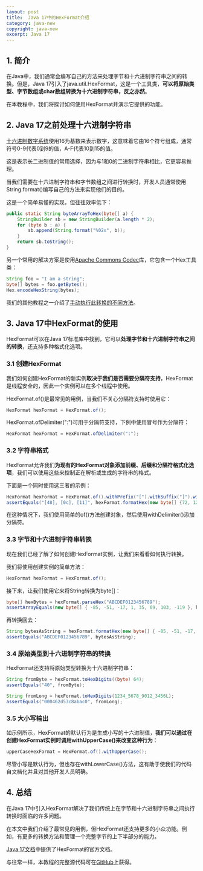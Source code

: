 ```yaml
---
layout: post
title:  Java 17中的HexFormat介绍
category: java-new
copyright: java-new
excerpt: Java 17
---
```


## 1. 简介

在Java中，我们通常会编写自己的方法来处理字节和十六进制字符串之间的转换。但是，Java 17引入了java.util.HexFormat，这是一个工具类，**可以将原始类型、字节数组或char数组转换为十六进制字符串，反之亦然**。

在本教程中，我们将探讨如何使用HexFormat并演示它提供的功能。

## 2. Java 17之前处理十六进制字符串

[十六进制数字系统](https://en.wikipedia.org/wiki/Hexadecimal)使用16为基数来表示数字，这意味着它由16个符号组成，通常符号0-9代表0到9的值，A-F代表10到15的值。

这是表示长二进制值的常用选择，因为与1和0的二进制字符串相比，它更容易推理。

当我们需要在十六进制字符串和字节数组之间进行转换时，开发人员通常使用String.format()编写自己的方法来实现他们的目的。

这是一个简单易懂的实现，但往往效率低下：

```java
public static String byteArrayToHex(byte[] a) {
	StringBuilder sb = new StringBuilder(a.length * 2);
	for (byte b : a) {
		sb.append(String.format("%02x", b));
	}
	return sb.toString();
}
```

另一个常用的解决方案是使用[Apache Commons Codec](https://commons.apache.org/proper/commons-codec/)库，它包含一个Hex工具类：

```java
String foo = "I am a string";
byte[] bytes = foo.getBytes();
Hex.encodeHexString(bytes);
```

我们的其他教程之一介绍了[手动执行此转换的不同方法](https://www.baeldung.com/java-byte-arrays-hex-strings)。

## 3. Java 17中HexFormat的使用

HexFormat可以在Java 17标准库中找到，它可以**处理字节和十六进制字符串之间的转换**，还支持多种格式化选项。

### 3.1 创建HexFormat

我们如何创建HexFormat的新实例**取决于我们是否需要分隔符支持**，HexFormat是线程安全的，因此一个实例可以在多个线程中使用。

HexFormat.of()是最常见的用例，当我们不关心分隔符支持时使用它：

```java
HexFormat hexFormat = HexFormat.of();
```

HexFormat.ofDelimiter(":")可用于分隔符支持，下例中使用冒号作为分隔符：

```java
HexFormat hexFormat = HexFormat.ofDelimiter(":");
```

### 3.2 字符串格式

HexFormat允许我们**为现有的HexFormat对象添加前缀、后缀和分隔符格式化选项**，我们可以使用这些来控制正在解析或生成的字符串的格式。

下面是一个同时使用这三者的示例：

```java
HexFormat hexFormat = HexFormat.of().withPrefix("[").withSuffix("]").withDelimiter(", ");
assertEquals("[48], [0c], [11]", hexFormat.formatHex(new byte[] {72, 12, 17}));
```

在这种情况下，我们使用简单的of()方法创建对象，然后使用withDelimiter()添加分隔符。

### 3.3 字节和十六进制字符串转换

现在我们已经了解了如何创建HexFormat实例，让我们来看看如何执行转换。

我们将使用创建实例的简单方法：

```java
HexFormat hexFormat = HexFormat.of();
```

接下来，让我们使用它来将String转换为byte[]：

```java
byte[] hexBytes = hexFormat.parseHex("ABCDEF0123456789");
assertArrayEquals(new byte[] { -85, -51, -17, 1, 35, 69, 103, -119 }, hexBytes);
```

再转换回去：

```java
String bytesAsString = hexFormat.formatHex(new byte[] { -85, -51, -17, 1, 35, 69, 103, -119});
assertEquals("ABCDEF0123456789", bytesAsString);
```

### 3.4 原始类型到十六进制字符串的转换

HexFormat还支持将原始类型转换为十六进制字符串：

```java
String fromByte = hexFormat.toHexDigits((byte) 64);
assertEquals("40", fromByte);

String fromLong = hexFormat.toHexDigits(1234_5678_9012_3456L);
assertEquals("000462d53c8abac0", fromLong);
```

### 3.5 大小写输出

如示例所示，HexFormat的默认行为是生成小写的十六进制值，**我们可以通过在创建HexFormat实例时调用withUpperCase()来改变这种行为**：

```java
upperCaseHexFormat = HexFormat.of().withUpperCase();
```

尽管小写是默认行为，但也存在withLowerCase()方法，这有助于使我们的代码自文档化并且对其他开发人员明确。

## 4. 总结

在Java 17中引入HexFormat解决了我们传统上在字节和十六进制字符串之间执行转换时面临的许多问题。

在本文中我们介绍了最常见的用例，但HexFormat还支持更多的小众功能。例如，有更多的转换方法和管理一个完整字节的上下半部分的能力。

[Java 17文档](https://docs.oracle.com/en/java/javase/17/docs/api/java.base/java/util/HexFormat.html)中提供了HexFormat的官方文档。

与往常一样，本教程的完整源代码可在[GitHub](https://github.com/tuyucheng7/taketoday-tutorial4j/tree/master/java-core-modules/java-17)上获得。